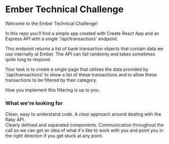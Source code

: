 # Ember Technical Challenge

Welcome to the Ember Technical Challenge!

In this repo you'll find a simple app created with Create React App and an Express API with a single '/api/transactions' endpoint.

This endpoint returns a list of bank transaction objects that contain data we use internally at Ember. The API can fail randomly and takes sometimes quite long to respond.

Your task is to create a single page that utilises the data provided by '/api/transactions' to show a list of these transactions and to allow these transactions to be filtered by their category.

How you implement this filtering is up to you.

### What we're looking for

Clean, easy to understand code.
A clear approach around dealing with the flaky API.  
Clearly defined and separated components.
Communication throughout the call so we can get an idea of what it's like to work with you and point you in the right direction if you get stuck at any point.
